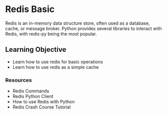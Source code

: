 <h1>Redis Basic</h1>

<p>Redis is an in-memory data structure store, often used as a database, cache, or message broker. Python provides several libraries to interact with Redis, with redis-py being the most popular.</p>

<h2>Learning Objective</h2>
<ul>
  <li>Learn how to use redis for basic operations</li>
  <li>Learn how to use redis as a simple cache</li>
</ul>

<h3>Resources</h3>
<ul>
  <li>Redis Commands</li>
  <li>Redis Python Client</li>
  <li>How to use Redis with Python</li>
  <li>Redis Crash Course Tutorial</li>
</ul>
